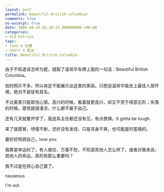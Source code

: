 ```yaml
---
layout: post
permalink: beautiful-british-columbia/
comments: true
no-excerpt: true
date: 2006-08-26 01:26:23.000000000 +08:00
categories:
- Old Entries
tags:
- rant ≌ 吐槽
- short ≌ 短文
title: Beautiful British Columbia
---
```


由于不知道该怎样为题，就取了温哥华车牌上面的一句话：Beautiful British Columbia。

拍的照片不多，所以肯定不能展示出这里的美丽。只想说温哥华能坐上最佳人居环境，绝对不是徒有其名。

不过美景只能取悦心情。高兴的时候，看着就更高兴，却又不至于得意忘形；失落的时候，感觉就很凄凉，什么都不属于自己。

还有几天就要开学了，我连系主任都还没有见，有点畏惧。It gotta be tough.

来了就感冒，喷嚏不断，还好没有发烧，只是浑身不爽，也可能是时差搞的。

要好好照顾自己，love you.

我算是幸运的了，有人接应，万事不愁，不知道其他人怎么样了。或者对我来说，其他人的命运，真的有那么重要吗？

我不过是在担心自己罢了。

nauseous

I'm out.
